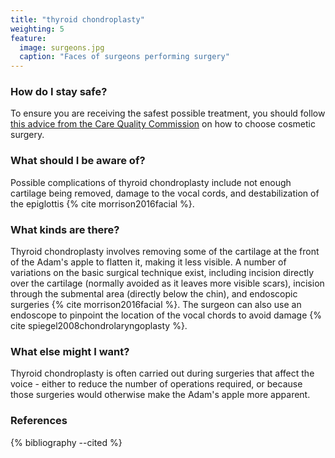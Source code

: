 ```yaml
---
title: "thyroid chondroplasty"
weighting: 5
feature:
  image: surgeons.jpg
  caption: "Faces of surgeons performing surgery"
---
```


### How do I stay safe?

To ensure you are receiving the safest possible treatment, you should follow [this advice from the Care Quality Commission](http://www.cqc.org.uk/help-advice/help-choosing-care-services/choosing-cosmetic-surgery) on how to choose cosmetic surgery.

### What should I be aware of?

Possible complications of thyroid chondroplasty include not enough cartilage being removed, damage to the vocal cords, and destabilization of the epiglottis {% cite morrison2016facial %}.

### What kinds are there?

Thyroid chondroplasty involves removing some of the cartilage at the front of the Adam's apple to flatten it, making it less visible. A number of variations on the basic surgical technique exist, including incision directly over the cartilage (normally avoided as it leaves more visible scars), incision through the submental area (directly below the chin), and endoscopic surgeries {% cite morrison2016facial %}. The surgeon can also use an endoscope to pinpoint the location of the vocal chords to avoid damage {% cite spiegel2008chondrolaryngoplasty %}.

### What else might I want?

Thyroid chondroplasty is often carried out during surgeries that affect the voice - either to reduce the number of operations required, or because those surgeries would otherwise make the Adam's apple more apparent.

### References

{% bibliography --cited %}